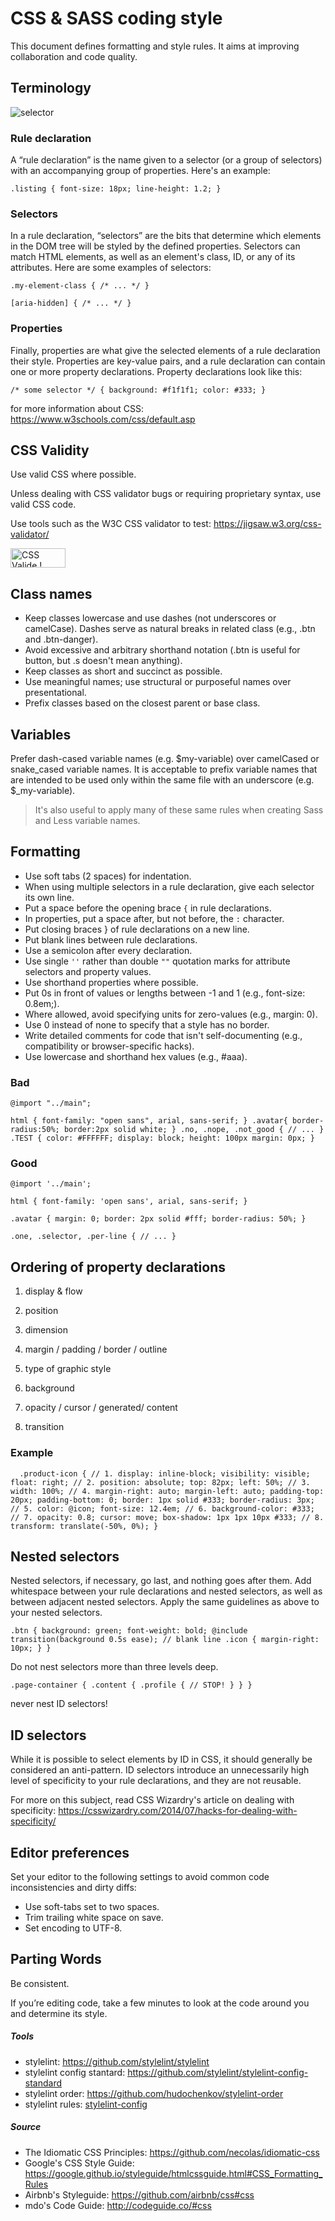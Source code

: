 # CSS & SASS coding style

This document defines formatting and style rules. It aims at improving collaboration and code quality.

## Terminology
![selector](https://gitlab.1blick.de/projekte/tarifair/uploads/eb954a811742887ad12545cc50c69f22/selector.gif)
### Rule declaration
A “rule declaration” is the name given to a selector (or a group of selectors) with an accompanying group of properties. Here's an example:

`.listing {
  font-size: 18px;
  line-height: 1.2;
}`

### Selectors
In a rule declaration, “selectors” are the bits that determine which elements in the DOM tree will be styled by the defined properties. Selectors can match HTML elements, as well as an element's class, ID, or any of its attributes. Here are some examples of selectors:

`.my-element-class {
  /* ... */
}`

`[aria-hidden] {
  /* ... */
}`

### Properties
Finally, properties are what give the selected elements of a rule declaration their style. Properties are key-value pairs, and a rule declaration can contain one or more property declarations. Property declarations look like this:

`/* some selector */ {
  background: #f1f1f1;
  color: #333;
}`

for more information about CSS: https://www.w3schools.com/css/default.asp 

## CSS Validity
Use valid CSS where possible.

Unless dealing with CSS validator bugs or requiring proprietary syntax, use valid CSS code.

Use tools such as the W3C CSS validator to test: https://jigsaw.w3.org/css-validator/
<p>
<a href="http://jigsaw.w3.org/css-validator/check/referer">
    <img style="border:0;width:88px;height:31px"
        src="http://jigsaw.w3.org/css-validator/images/vcss-blue"
        alt="CSS Valide !" />
    </a>
</p>

## Class names
* Keep classes lowercase and use dashes (not underscores or camelCase). Dashes serve as natural breaks in related class (e.g., .btn and .btn-danger).
* Avoid excessive and arbitrary shorthand notation (.btn is useful for button, but .s doesn't mean anything).
* Keep classes as short and succinct as possible.
* Use meaningful names; use structural or purposeful names over presentational.
* Prefix classes based on the closest parent or base class.

## Variables

Prefer dash-cased variable names (e.g. $my-variable) over camelCased or snake_cased variable names. It is acceptable to prefix variable names that are intended to be used only within the same file with an underscore (e.g. $_my-variable).

> It's also useful to apply many of these same rules when creating Sass and Less variable names.

## Formatting
* Use soft tabs (2 spaces) for indentation.
* When using multiple selectors in a rule declaration, give each selector its own line.
* Put a space before the opening brace `{` in rule declarations.
* In properties, put a space after, but not before, the `:` character.
* Put closing braces } of rule declarations on a new line.
* Put blank lines between rule declarations.
* Use a semicolon after every declaration.
* Use single `''` rather than double `""` quotation marks for attribute selectors and property values.
* Use shorthand properties where possible.
* Put 0s in front of values or lengths between -1 and 1 (e.g., font-size: 0.8em;).
* Where allowed, avoid specifying units for zero-values (e.g., margin: 0).
* Use 0 instead of none to specify that a style has no border.
* Write detailed comments for code that isn't self-documenting (e.g., compatibility or browser-specific hacks).
* Use lowercase and shorthand hex values (e.g., #aaa).

### Bad
`@import "../main";`

`html {
  font-family: "open sans", arial, sans-serif;
}
.avatar{
    border-radius:50%;
    border:2px solid white; }
.no, .nope, .not_good {
    // ...
}
.TEST {
  color: #FFFFFF;
  display: block;
  height: 100px
  margin: 0px;
}`

### Good
`@import '../main';`

`html {
  font-family: 'open sans', arial, sans-serif;
}`

`.avatar {
  margin: 0;
  border: 2px solid #fff;
  border-radius: 50%;
}
`

`.one,
.selector,
.per-line {
  // ...
}`

## Ordering of property declarations
1. display & flow 

2. position

3. dimension

4. margin / padding / border / outline

5. type of graphic style

6. background

7. opacity / cursor / generated/ content

8. transition

### Example
`  .product-icon {
    // 1.
    display: inline-block;
    visibility: visible;
    float: right;
    // 2.
    position: absolute;
    top: 82px;
    left: 50%;
    // 3.
    width: 100%;
    // 4.
    margin-right: auto;
    margin-left: auto;
    padding-top: 20px;
    padding-bottom: 0;
    border: 1px solid #333;
    border-radius: 3px;
    // 5.
    color: @icon;
    font-size: 12.4em;
    // 6.
    background-color: #333;
    // 7.
    opacity: 0.8;
    cursor: move;
    box-shadow: 1px 1px 10px #333;
    // 8.
    transform: translate(-50%, 0%);
  }`

## Nested selectors
Nested selectors, if necessary, go last, and nothing goes after them. Add whitespace between your rule declarations and nested selectors, as well as between adjacent nested selectors. Apply the same guidelines as above to your nested selectors.

`.btn {
  background: green;
  font-weight: bold;
  @include transition(background 0.5s ease);
// blank line
  .icon {
    margin-right: 10px;
  }
}`

Do not nest selectors more than three levels deep.

`.page-container {
  .content {
    .profile {
      // STOP!
    }
  }
}`

never nest ID selectors!

## ID selectors
While it is possible to select elements by ID in CSS, it should generally be considered an anti-pattern. ID selectors introduce an unnecessarily high level of specificity to your rule declarations, and they are not reusable.

For more on this subject, read CSS Wizardry's article on dealing with specificity: https://csswizardry.com/2014/07/hacks-for-dealing-with-specificity/

## Editor preferences
Set your editor to the following settings to avoid common code inconsistencies and dirty diffs:

* Use soft-tabs set to two spaces.
* Trim trailing white space on save.
* Set encoding to UTF-8.

## Parting Words
Be consistent.

If you’re editing code, take a few minutes to look at the code around you and determine its style.

##### Tools
- stylelint: https://github.com/stylelint/stylelint
- stylelint config stantard: https://github.com/stylelint/stylelint-config-standard
- stylelint order: https://github.com/hudochenkov/stylelint-order
- stylelint rules: [stylelint-config](/uploads/f2b9bc659e54d2f7d7ed8314e7df61bc/stylelint-config.txt)

##### Source 
- The Idiomatic CSS Principles: https://github.com/necolas/idiomatic-css
- Google's CSS Style Guide: https://google.github.io/styleguide/htmlcssguide.html#CSS_Formatting_Rules
- Airbnb's Styleguide: https://github.com/airbnb/css#css
- mdo's Code Guide: http://codeguide.co/#css
